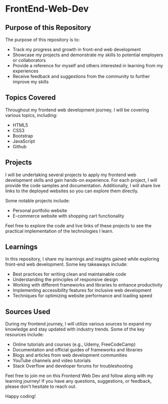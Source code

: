 # FrontEnd-Web-Dev

## Purpose of this Repository

The purpose of this repository is to:

- Track my progress and growth in front-end web development
- Showcase my projects and demonstrate my skills to potential employers or collaborators
- Provide a reference for myself and others interested in learning from my experiences
- Receive feedback and suggestions from the community to further improve my skills

## Topics Covered

Throughout my frontend web development journey, I will be covering various topics, including:

- HTML5
- CSS3
- Bootstrap
- JavaScript
- Github


## Projects

I will be undertaking several projects to apply my frontend web development skills and gain hands-on experience. For each project, I will provide the code samples and documentation. Additionally, I will share live links to the deployed websites so you can explore them directly.

Some notable projects include:

- Personal portfolio website
- E-commerce website with shopping cart functionality

Feel free to explore the code and live links of these projects to see the practical implementation of the technologies I learn.


## Learnings

In this repository, I share my learnings and insights gained while exploring front-end web development. Some key takeaways include:

- Best practices for writing clean and maintainable code
- Understanding the principles of responsive design
- Working with different frameworks and libraries to enhance productivity
- Implementing accessibility features for inclusive web development
- Techniques for optimizing website performance and loading speed


## Sources Used

During my frontend journey, I will utilize various sources to expand my knowledge and stay updated with industry trends. Some of the key resources include:

- Online tutorials and courses (e.g., Udemy, FreeCodeCamp)
- Documentation and official guides of frameworks and libraries
- Blogs and articles from web development communities
- YouTube channels and video tutorials
- Stack Overflow and developer forums for troubleshooting

Feel free to join me on this Frontend Web Dev and follow along with my learning journey! If you have any questions, suggestions, or feedback, please don't hesitate to reach out.

Happy coding!
